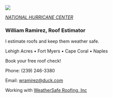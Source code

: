 ![](20253031340-20253031910-ABI-AL132025-GEOCOLOR-1000x1000.gif)


[*NATIONAL HURRICANE CENTER*](https://www.nhc.noaa.gov/)


### William Ramirez, Roof Estimator

I estimate roofs and keep them weather safe.

Lehigh Acres • Fort Myers • Cape Coral • Naples

Book your free roof check!

Phone: (239) 246-3380 

Email: [wramirez@duck.com](mailto:wramirez@duck.com)

Working with [WeatherSafe Roofing, Inc](https://www.weathersafe.us/)
